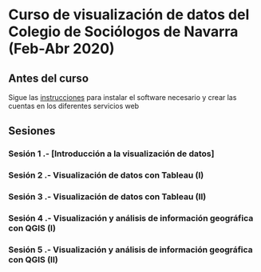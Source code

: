 #  Curso de visualización de datos del Colegio de Sociólogos de Navarra (Feb-Abr 2020)

## Antes del curso

Sigue las [instrucciones](INSTALL.md) para instalar el software necesario y crear las cuentas en los diferentes servicios web

## Sesiones

### Sesión 1 .- [Introducción a la visualización de datos]
### Sesión 2 .- Visualización de datos con Tableau (I)
### Sesión 3 .- Visualización de datos con Tableau (II)
### Sesión 4 .- Visualización y análisis de información geográfica con QGIS (I)
### Sesión 5 .- Visualización y análisis de información geográfica con QGIS (II)
